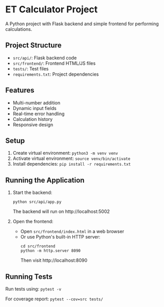 # ET Calculator Project

A Python project with Flask backend and simple frontend for performing calculations.

## Project Structure
- `src/api/`: Flask backend code
- `src/frontend/`: Frontend HTML/JS files
- `tests/`: Test files
- `requirements.txt`: Project dependencies

## Features
- Multi-number addition
- Dynamic input fields
- Real-time error handling
- Calculation history
- Responsive design

## Setup
1. Create virtual environment: `python3 -m venv venv`
2. Activate virtual environment: `source venv/bin/activate`
3. Install dependencies: `pip install -r requirements.txt`

## Running the Application
1. Start the backend:
   ```
   python src/api/app.py
   ```
   The backend will run on http://localhost:5002

2. Open the frontend:
   - Open `src/frontend/index.html` in a web browser
   - Or use Python's built-in HTTP server:
     ```
     cd src/frontend
     python -m http.server 8090
     ```
     Then visit http://localhost:8090

## Running Tests
Run tests using: `pytest -v`

For coverage report: `pytest --cov=src tests/`
